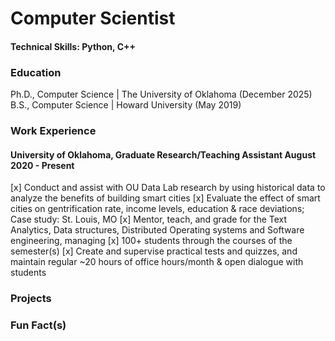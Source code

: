# Computer Scientist

#### Technical Skills: Python, C++

### Education

Ph.D., Computer Science | The University of Oklahoma (December 2025)
B.S., Computer Science | Howard University (May 2019)

### Work Experience
#### University of Oklahoma, Graduate Research/Teaching Assistant August 2020 - Present
[x] Conduct and assist with OU Data Lab research by using historical data to analyze the benefits of building smart cities
    [x] Evaluate the effect of smart cities on gentrification rate, income levels, education & race deviations; Case study: St. Louis, MO
[x] Mentor, teach, and grade for the Text Analytics, Data structures, Distributed Operating systems and Software engineering, managing
[x] 100+ students through the courses of the semester(s)
[x] Create and supervise practical tests and quizzes, and maintain regular ~20 hours of office hours/month & open dialogue with students

### Projects


### Fun Fact(s)
